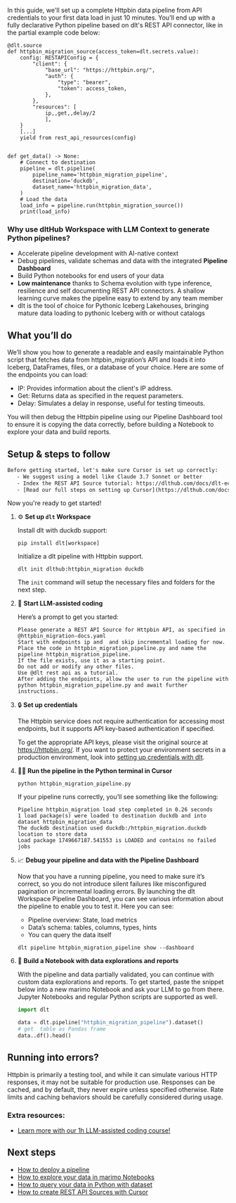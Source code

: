 In this guide, we'll set up a complete Httpbin data pipeline from API credentials to your first data load in just 10 minutes. You'll end up with a fully declarative Python pipeline based on dlt's REST API connector, like in the partial example code below:

```python-outcome
@dlt.source
def httpbin_migration_source(access_token=dlt.secrets.value):
    config: RESTAPIConfig = {
        "client": {
            "base_url": "https://httpbin.org/",
            "auth": {
                "type": "bearer",
                "token": access_token,
            },
        },
        "resources": [
            ip,,get,,delay/2
            ],
    }
    [...]
    yield from rest_api_resources(config)


def get_data() -> None:
    # Connect to destination
    pipeline = dlt.pipeline(
        pipeline_name='httpbin_migration_pipeline',
        destination='duckdb',
        dataset_name='httpbin_migration_data', 
    )
    # Load the data
    load_info = pipeline.run(httpbin_migration_source())
    print(load_info) 
```

### Why use dltHub Workspace with LLM Context to generate Python pipelines?

- Accelerate pipeline development with AI-native context
- Debug pipelines, validate schemas and data with the integrated **Pipeline Dashboard**
- Build Python notebooks for end users of your data
- **Low maintenance** thanks to Schema evolution with type inference, resilience and self documenting REST API connectors. A shallow learning curve makes the pipeline easy to extend by any team member
- dlt is the tool of choice for Pythonic Iceberg Lakehouses, bringing mature data loading to pythonic Iceberg with or without catalogs

## What you’ll do

We’ll show you how to generate a readable and easily maintainable Python script that fetches data from httpbin_migration’s API and loads it into Iceberg, DataFrames, files, or a database of your choice. Here are some of the endpoints you can load:

- IP: Provides information about the client's IP address.
- Get: Returns data as specified in the request parameters.
- Delay: Simulates a delay in response, useful for testing timeouts.

You will then debug the Httpbin pipeline using our Pipeline Dashboard tool to ensure it is copying the data correctly, before building a Notebook to explore your data and build reports.

## Setup & steps to follow

```default
Before getting started, let's make sure Cursor is set up correctly:
   - We suggest using a model like Claude 3.7 Sonnet or better
   - Index the REST API Source tutorial: https://dlthub.com/docs/dlt-ecosystem/verified-sources/rest_api/ and add it to context as **@dlt rest api**
   - [Read our full steps on setting up Cursor](https://dlthub.com/docs/dlt-ecosystem/llm-tooling/cursor-restapi#23-configuring-cursor-with-documentation)
```

Now you're ready to get started!

1. ⚙️ **Set up `dlt` Workspace**
    
    Install dlt with duckdb support:
    ```shell
    pip install dlt[workspace]
    ```

    Initialize a dlt pipeline with Httpbin support.
    ```shell
    dlt init dlthub:httpbin_migration duckdb
    ```

    The `init` command will setup the necessary files and folders for the next step.
    
2. 🤠 **Start LLM-assisted coding**
    
    Here’s a prompt to get you started:
    
    ```prompt
    Please generate a REST API Source for Httpbin API, as specified in @httpbin_migration-docs.yaml 
    Start with endpoints ip and  and skip incremental loading for now. 
    Place the code in httpbin_migration_pipeline.py and name the pipeline httpbin_migration_pipeline. 
    If the file exists, use it as a starting point. 
    Do not add or modify any other files. 
    Use @dlt rest api as a tutorial. 
    After adding the endpoints, allow the user to run the pipeline with python httpbin_migration_pipeline.py and await further instructions.
    ```

    
3. 🔒 **Set up credentials** 
    
    The Httpbin service does not require authentication for accessing most endpoints, but it supports API key-based authentication if specified.
    
    To get the appropriate API keys, please visit the original source at https://httpbin.org/.
    If you want to protect your environment secrets in a production environment, look into [setting up credentials with dlt](https://dlthub.com/docs/walkthroughs/add_credentials).
    
4. 🏃‍♀️ **Run the pipeline in the Python terminal in Cursor**
    
    ```shell
    python httpbin_migration_pipeline.py
    ```
    
    If your pipeline runs correctly, you’ll see something like the following:
    
    ```shell
    Pipeline httpbin_migration load step completed in 0.26 seconds
    1 load package(s) were loaded to destination duckdb and into dataset httpbin_migration_data
    The duckdb destination used duckdb:/httpbin_migration.duckdb location to store data
    Load package 1749667187.541553 is LOADED and contains no failed jobs
    ```
    
5. 📈 **Debug your pipeline and data with the Pipeline Dashboard**

    Now that you have a running pipeline, you need to make sure it’s correct, so you do not introduce silent failures like misconfigured pagination or incremental loading errors. By launching the dlt Workspace Pipeline Dashboard, you can see various information about the pipeline to enable you to test it. Here you can see:
    - Pipeline overview: State, load metrics
    - Data’s schema: tables, columns, types, hints
    - You can query the data itself
    
    ```shell
    dlt pipeline httpbin_migration_pipeline show --dashboard
    ```
    
6. 🐍 **Build a Notebook with data explorations and reports**

    With the pipeline and data partially validated, you can continue with custom data explorations and reports. To get started, paste the snippet below into a new marimo Notebook and ask your LLM to go from there. Jupyter Notebooks and regular Python scripts are supported as well.

    
    ```python
    import dlt

   data = dlt.pipeline("httpbin_migration_pipeline").dataset()
   # get  table as Pandas frame
   data..df().head()
    ```

## Running into errors?

Httpbin is primarily a testing tool, and while it can simulate various HTTP responses, it may not be suitable for production use. Responses can be cached, and by default, they never expire unless specified otherwise. Rate limits and caching behaviors should be carefully considered during usage.

### Extra resources:

- [Learn more with our 1h LLM-assisted coding course!](https://www.youtube.com/watch?v=GGid70rnJuM)

## Next steps

- [How to deploy a pipeline](https://dlthub.com/docs/walkthroughs/deploy-a-pipeline)
- [How to explore your data in marimo Notebooks](https://dlthub.com/docs/general-usage/dataset-access/marimo)
- [How to query your data in Python with dataset](https://dlthub.com/docs/general-usage/dataset-access/dataset)
- [How to create REST API Sources with Cursor](https://dlthub.com/docs/dlt-ecosystem/llm-tooling/cursor-restapi)